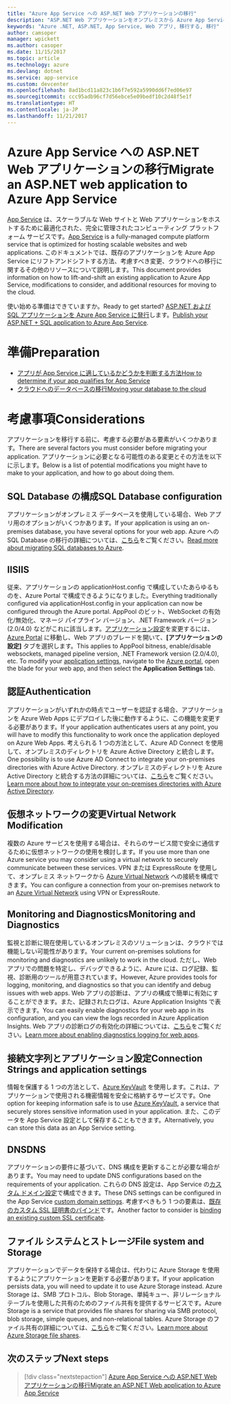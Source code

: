 ```yaml
---
title: "Azure App Service への ASP.NET Web アプリケーションの移行"
description: "ASP.NET Web アプリケーションをオンプレミスから Azure App Service に移行する方法について説明します。"
keywords: "Azure .NET, ASP.NET, App Service, Web アプリ, 移行する, 移行"
author: camsoper
manager: wpickett
ms.author: casoper
ms.date: 11/15/2017
ms.topic: article
ms.technology: azure
ms.devlang: dotnet
ms.service: app-service
ms.custom: devcenter
ms.openlocfilehash: 8ad1bcd11a823c1b6f7e592a5990dd6f7ed06e97
ms.sourcegitcommit: ccc95adb96cf7d56ebce5e09bedf10c2d48f5e1f
ms.translationtype: HT
ms.contentlocale: ja-JP
ms.lasthandoff: 11/21/2017
---
```

# <a name="migrate-an-aspnet-web-application-to-azure-app-service"></a><span data-ttu-id="f64c2-104">Azure App Service への ASP.NET Web アプリケーションの移行</span><span class="sxs-lookup"><span data-stu-id="f64c2-104">Migrate an ASP.NET web application to Azure App Service</span></span>

<span data-ttu-id="f64c2-105">[App Service](https://docs.microsoft.com/azure/app-service/app-service-web-overview#why-use-web-apps) は、スケーラブルな Web サイトと Web アプリケーションをホストするために最適化された、完全に管理されたコンピューティング プラットフォーム サービスです。</span><span class="sxs-lookup"><span data-stu-id="f64c2-105">[App Service](https://docs.microsoft.com/azure/app-service/app-service-web-overview#why-use-web-apps) is a fully-managed compute platform service that is optimized for hosting scalable websites and web applications.</span></span> <span data-ttu-id="f64c2-106">このドキュメントでは、既存のアプリケーションを Azure App Service にリフトアンドシフトする方法、考慮すべき変更、クラウドへの移行に関するその他のリソースについて説明します。</span><span class="sxs-lookup"><span data-stu-id="f64c2-106">This document provides information on how to lift-and-shift an existing application to Azure App Service, modifications to consider, and additional resources for moving to the cloud.</span></span>

<span data-ttu-id="f64c2-107">使い始める準備はできていますか。</span><span class="sxs-lookup"><span data-stu-id="f64c2-107">Ready to get started?</span></span> <span data-ttu-id="f64c2-108">[ASP.NET および SQL アプリケーションを Azure App Service に発行](https://go.microsoft.com/fwlink/?linkid=863214)します。</span><span class="sxs-lookup"><span data-stu-id="f64c2-108">[Publish your ASP.NET + SQL application to Azure App Service](https://go.microsoft.com/fwlink/?linkid=863214).</span></span>

# <a name="preparation"></a><span data-ttu-id="f64c2-109">準備</span><span class="sxs-lookup"><span data-stu-id="f64c2-109">Preparation</span></span>   
* [<span data-ttu-id="f64c2-110">アプリが App Service に適しているかどうかを判断する方法</span><span class="sxs-lookup"><span data-stu-id="f64c2-110">How to determine if your app qualifies for App Service</span></span>](https://azure.microsoft.com/downloads/migration-assistant/)
* [<span data-ttu-id="f64c2-111">クラウドへのデータベースの移行</span><span class="sxs-lookup"><span data-stu-id="f64c2-111">Moving your database to the cloud</span></span>](https://go.microsoft.com/fwlink/?linkid=863217)

# <a name="considerations"></a><span data-ttu-id="f64c2-112">考慮事項</span><span class="sxs-lookup"><span data-stu-id="f64c2-112">Considerations</span></span>
<span data-ttu-id="f64c2-113">アプリケーションを移行する前に、考慮する必要がある要素がいくつかあります。</span><span class="sxs-lookup"><span data-stu-id="f64c2-113">There are several factors you must consider before migrating your application.</span></span> <span data-ttu-id="f64c2-114">アプリケーションに必要となる可能性のある変更とその方法を以下に示します。</span><span class="sxs-lookup"><span data-stu-id="f64c2-114">Below is a list of potential modifications you might have to make to your application, and how to go about doing them.</span></span>

## <a name="sql-database-configuration"></a><span data-ttu-id="f64c2-115">SQL Database の構成</span><span class="sxs-lookup"><span data-stu-id="f64c2-115">SQL Database configuration</span></span>
<span data-ttu-id="f64c2-116">アプリケーションがオンプレミス データベースを使用している場合、Web アプリ用のオプションがいくつかあります。</span><span class="sxs-lookup"><span data-stu-id="f64c2-116">If your application is using an on-premises database, you have several options for your web app.</span></span> <span data-ttu-id="f64c2-117">Azure への SQL Database の移行の詳細については、[こちら](https://go.microsoft.com/fwlink/?linkid=863217)をご覧ください。</span><span class="sxs-lookup"><span data-stu-id="f64c2-117">[Read more about migrating SQL databases to Azure](https://go.microsoft.com/fwlink/?linkid=863217).</span></span>

## <a name="iis"></a><span data-ttu-id="f64c2-118">IIS</span><span class="sxs-lookup"><span data-stu-id="f64c2-118">IIS</span></span>
<span data-ttu-id="f64c2-119">従来、アプリケーションの applicationHost.config で構成していたあらゆるものを、Azure Portal で構成できるようになりました。</span><span class="sxs-lookup"><span data-stu-id="f64c2-119">Everything traditionally configured via applicationHost.config in your application can now be configured through the Azure portal.</span></span> <span data-ttu-id="f64c2-120">AppPool のビット、WebSocket の有効化/無効化、マネージ パイプライン バージョン、.NET Framework バージョン (2.0/4.0) などがこれに該当します。[アプリケーション設定](https://docs.microsoft.com/en-us/azure/app-service/web-sites-configure)を変更するには、[Azure Portal](https://portal.azure.com) に移動し、Web アプリのブレードを開いて、**[アプリケーションの設定]** タブを選択します。</span><span class="sxs-lookup"><span data-stu-id="f64c2-120">This applies to AppPool bitness, enable/disable websockets, managed pipeline version, .NET Framework version (2.0/4.0), etc. To modify your [application settings](https://docs.microsoft.com/en-us/azure/app-service/web-sites-configure), navigate to the [Azure portal](https://portal.azure.com), open the blade for your web app, and then select the **Application Settings** tab.</span></span>

## <a name="authentication"></a><span data-ttu-id="f64c2-121">認証</span><span class="sxs-lookup"><span data-stu-id="f64c2-121">Authentication</span></span>
<span data-ttu-id="f64c2-122">アプリケーションがいずれかの時点でユーザーを認証する場合、アプリケーションを Azure Web Apps にデプロイした後に動作するように、この機能を変更する必要があります。</span><span class="sxs-lookup"><span data-stu-id="f64c2-122">If your application authenticates users at any point, you will have to modify this functionality to work once the application deployed on Azure Web Apps.</span></span> <span data-ttu-id="f64c2-123">考えられる 1 つの方法として、Azure AD Connect を使用して、オンプレミスのディレクトリを Azure Active Directory と統合します。</span><span class="sxs-lookup"><span data-stu-id="f64c2-123">One possibility is to use Azure AD Connect to integrate your on-premises directories with Azure Active Directory.</span></span> <span data-ttu-id="f64c2-124">オンプレミスのディレクトリを Azure Active Directory と統合する方法の詳細については、[こちら](https://docs.microsoft.com/azure/active-directory/connect/active-directory-aadconnect)をご覧ください。</span><span class="sxs-lookup"><span data-stu-id="f64c2-124">[Learn more about how to integrate your on-premises directories with Azure Active Directory](https://docs.microsoft.com/azure/active-directory/connect/active-directory-aadconnect).</span></span>

## <a name="virtual-network-modification"></a><span data-ttu-id="f64c2-125">仮想ネットワークの変更</span><span class="sxs-lookup"><span data-stu-id="f64c2-125">Virtual Network Modification</span></span>
<span data-ttu-id="f64c2-126">複数の Azure サービスを使用する場合は、それらのサービス間で安全に通信するために仮想ネットワークの使用を検討します。</span><span class="sxs-lookup"><span data-stu-id="f64c2-126">If you use more than one Azure service you may consider using a virtual network to securely communicate between these services.</span></span> <span data-ttu-id="f64c2-127">VPN または ExpressRoute を使用して、オンプレミス ネットワークから [Azure Virtual Network](https://docs.microsoft.com/en-us/azure/app-service/web-sites-integrate-with-vnet) への接続を構成できます。</span><span class="sxs-lookup"><span data-stu-id="f64c2-127">You can configure a connection from your on-premises network to an [Azure Virtual Network](https://docs.microsoft.com/en-us/azure/app-service/web-sites-integrate-with-vnet) using VPN or ExpressRoute.</span></span>

## <a name="monitoring-and-diagnostics"></a><span data-ttu-id="f64c2-128">Monitoring and Diagnostics</span><span class="sxs-lookup"><span data-stu-id="f64c2-128">Monitoring and Diagnostics</span></span>
<span data-ttu-id="f64c2-129">監視と診断に現在使用しているオンプレミスのソリューションは、クラウドでは機能しない可能性があります。</span><span class="sxs-lookup"><span data-stu-id="f64c2-129">Your current on-premises solutions for monitoring and diagnostics are unlikely to work in the cloud.</span></span> <span data-ttu-id="f64c2-130">ただし、Web アプリでの問題を特定し、デバッグできるように、Azure には、ログ記録、監視、診断用のツールが用意されています。</span><span class="sxs-lookup"><span data-stu-id="f64c2-130">However, Azure provides tools for logging, monitoring, and diagnostics so that you can identify and debug issues with web apps.</span></span> <span data-ttu-id="f64c2-131">Web アプリの診断は、アプリの構成で簡単に有効にすることができます。また、記録されたログは、Azure Application Insights で表示できます。</span><span class="sxs-lookup"><span data-stu-id="f64c2-131">You can easily enable diagnostics for your web app in its configuration, and you can view the logs recorded in Azure Application Insights.</span></span> <span data-ttu-id="f64c2-132">Web アプリの診断ログの有効化の詳細については、[こちら](https://docs.microsoft.com/azure/app-service/web-sites-enable-diagnostic-log)をご覧ください。</span><span class="sxs-lookup"><span data-stu-id="f64c2-132">[Learn more about enabling diagnostics logging for web apps](https://docs.microsoft.com/azure/app-service/web-sites-enable-diagnostic-log).</span></span>

## <a name="connection-strings-and-application-settings"></a><span data-ttu-id="f64c2-133">接続文字列とアプリケーション設定</span><span class="sxs-lookup"><span data-stu-id="f64c2-133">Connection Strings and application settings</span></span>
<span data-ttu-id="f64c2-134">情報を保護する 1 つの方法として、[Azure KeyVault](https://docs.microsoft.com/azure/key-vault/) を使用します。これは、アプリケーションで使用される機密情報を安全に格納するサービスです。</span><span class="sxs-lookup"><span data-stu-id="f64c2-134">One option for keeping information safe is to use [Azure KeyVault](https://docs.microsoft.com/azure/key-vault/), a service that securely stores sensitive information used in your application.</span></span> <span data-ttu-id="f64c2-135">また、このデータを App Service 設定として保存することもできます。</span><span class="sxs-lookup"><span data-stu-id="f64c2-135">Alternatively, you can store this data as an App Service setting.</span></span>

## <a name="dns"></a><span data-ttu-id="f64c2-136">DNS</span><span class="sxs-lookup"><span data-stu-id="f64c2-136">DNS</span></span>
<span data-ttu-id="f64c2-137">アプリケーションの要件に基づいて、DNS 構成を更新することが必要な場合があります。</span><span class="sxs-lookup"><span data-stu-id="f64c2-137">You may need to update DNS configurations based on the requirements of your application.</span></span> <span data-ttu-id="f64c2-138">これらの DNS 設定は、App Service の[カスタム ドメイン設定](https://docs.microsoft.com/azure/app-service/app-service-web-tutorial-custom-domain)で構成できます。</span><span class="sxs-lookup"><span data-stu-id="f64c2-138">These DNS settings can be configured in the App Service [custom domain settings](https://docs.microsoft.com/azure/app-service/app-service-web-tutorial-custom-domain).</span></span> <span data-ttu-id="f64c2-139">考慮すべきもう 1 つの要素は、[既存のカスタム SSL 証明書のバインド](https://docs.microsoft.com/en-us/azure/app-service/app-service-web-tutorial-custom-ssl)です。</span><span class="sxs-lookup"><span data-stu-id="f64c2-139">Another factor to consider is [binding an existing custom SSL certificate](https://docs.microsoft.com/en-us/azure/app-service/app-service-web-tutorial-custom-ssl).</span></span>

## <a name="file-system-and-storage"></a><span data-ttu-id="f64c2-140">ファイル システムとストレージ</span><span class="sxs-lookup"><span data-stu-id="f64c2-140">File system and Storage</span></span>
<span data-ttu-id="f64c2-141">アプリケーションでデータを保持する場合は、代わりに Azure Storage を使用するようにアプリケーションを更新する必要があります。</span><span class="sxs-lookup"><span data-stu-id="f64c2-141">If your application persists data, you will need to update it to use Azure Storage instead.</span></span> <span data-ttu-id="f64c2-142">Azure Storage は、SMB プロトコル、Blob Storage、単純キュー、非リレーショナル テーブルを使用した共有のためのファイル共有を提供するサービスです。</span><span class="sxs-lookup"><span data-stu-id="f64c2-142">Azure Storage is a service that provides file shares for sharing via SMB protocol, blob storage, simple queues, and non-relational tables.</span></span> <span data-ttu-id="f64c2-143">Azure Storage のファイル共有の詳細については、[こちら](https://docs.microsoft.com/azure/storage/files/storage-files-introduction)をご覧ください。</span><span class="sxs-lookup"><span data-stu-id="f64c2-143">[Learn more about Azure Storage file shares](https://docs.microsoft.com/azure/storage/files/storage-files-introduction).</span></span>

## <a name="next-steps"></a><span data-ttu-id="f64c2-144">次のステップ</span><span class="sxs-lookup"><span data-stu-id="f64c2-144">Next steps</span></span>

> [!div class="nextstepaction"]
> [<span data-ttu-id="f64c2-145">Azure App Service への ASP.NET Web アプリケーションの移行</span><span class="sxs-lookup"><span data-stu-id="f64c2-145">Migrate an ASP.NET Web application to Azure App Service</span></span>](https://aka.ms/azure-webapp-migrate)
